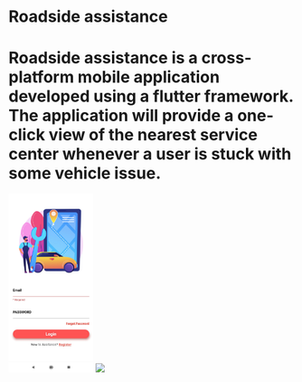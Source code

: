 # Roadside assistance
# Roadside assistance is a cross-platform mobile application developed using a flutter framework. The application will provide a one-click view of the nearest service center whenever a user is stuck with some vehicle issue.

<img src="github_images/login_page.jpg" width="150"> 
<img src="github_images/forget.jpg" width="150">

